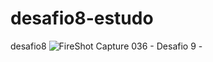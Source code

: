 # desafio8-estudo
desafio8
![FireShot Capture 036 - Desafio 9 - ](https://user-images.githubusercontent.com/119333308/209735113-ed98c7c6-b250-49a3-882e-1bcad69fb73c.png)
